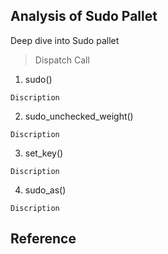 ## Analysis of Sudo Pallet

Deep dive into Sudo pallet

> Dispatch Call

1. sudo()

```
Discription

```

2. sudo_unchecked_weight()

```
Discription

```

3. set_key()

```
Discription

```

4. sudo_as()

```
Discription

```

## Reference
